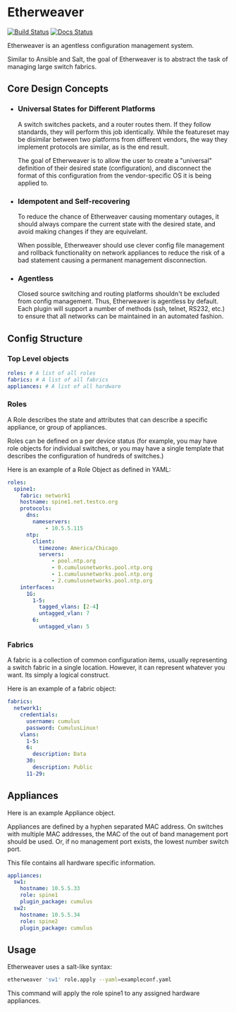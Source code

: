 # Etherweaver

[![Build Status](https://travis-ci.com/graysonhead/etherweaver.svg?branch=master)](https://travis-ci.com/graysonhead/etherweaver)
[![Docs Status](https://readthedocs.org/projects/netweaver/badge/?version=latest)](https://netweaver.readthedocs.io/en/latest/#)

Etherweaver is an agentless configuration management system.

Similar to Ansible and Salt, the goal of Etherweaver is to abstract the task of managing large switch fabrics.

## Core Design Concepts

* ### Universal States for Different Platforms

   A switch switches packets, and a router routes them. If they follow standards, they will perform this job identically. While the featureset may be disimilar between two platforms from different vendors, the way they implement protocols are similar, as is the end result. 

   The goal of Etherweaver is to allow the user to create a "universal" definition of their desired state (configuration), and disconnect the format of this configuration from the vendor-specific OS it is being applied to.


* ### Idempotent and Self-recovering

  To reduce the chance of Etherweaver causing momentary outages, it should always compare the current state with the desired state, and avoid making changes if they are equivelant.
  
  When possible, Etherweaver should use clever config file management and rollback functionality on network appliances to reduce the risk of a bad statement causing a permanent management disconnection.
  
  
* ### Agentless

  Closed source switching and routing platforms shouldn't be excluded from config management. Thus, Etherweaver is agentless by default. Each plugin will support a number of methods (ssh, telnet, RS232, etc.) to ensure that all networks can be maintained in an automated fashion.
  

## Config Structure

### Top Level objects
```yaml
roles: # A list of all roles
fabrics: # A list of all fabrics
appliances: # A list of all hardware
```

### Roles

A Role describes the state and attributes that can describe a specific appliance, or group of appliances.

Roles can be defined on a per device status (for example, you may have role objects for individual switches, or you may have a single template that describes the configuration of hundreds of switches.)

Here is an example of a Role Object as defined in YAML:
```yaml
roles:
  spine1:
    fabric: network1
    hostname: spine1.net.testco.org
    protocols:
      dns:
        nameservers:
            - 10.5.5.115
      ntp:
        client:
          timezone: America/Chicago
          servers:
              - pool.ntp.org
              - 0.cumulusnetworks.pool.ntp.org
              - 1.cumulusnetworks.pool.ntp.org
              - 2.cumulusnetworks.pool.ntp.org
    interfaces:
      1G:
        1-5:
          tagged_vlans: [2-4]
          untagged_vlan: 7
        6:
          untagged_vlan: 5
```

### Fabrics

A fabric is a collection of common configuration items, usually representing a switch fabric in a single location. However, it can represent whatever you want. Its simply a logical construct.

Here is an example of a fabric object:

```yaml
fabrics:
  network1:
    credentials:
      username: cumulus
      password: CumulusLinux!
    vlans:
      1-5:
      6:
        description: Data
      30:
        description: Public
      11-29:
```
## Appliances

Here is an example Appliance object. 

Appliances are defined by a hyphen separated MAC address. On switches with multiple MAC addresses, the MAC of the out of band management port should be used. Or, if no management port exists, the lowest number switch port.

This file contains all hardware specific information.

```yaml
appliances:
  sw1:
    hostname: 10.5.5.33
    role: spine1
    plugin_package: cumulus
  sw2:
    hostname: 10.5.5.34
    role: spine2
    plugin_package: cumulus
```

## Usage

Etherweaver uses a salt-like syntax:

```bash
etherweaver 'sw1' role.apply --yaml=exampleconf.yaml
```

This command will apply the role spine1 to any assigned hardware appliances.

